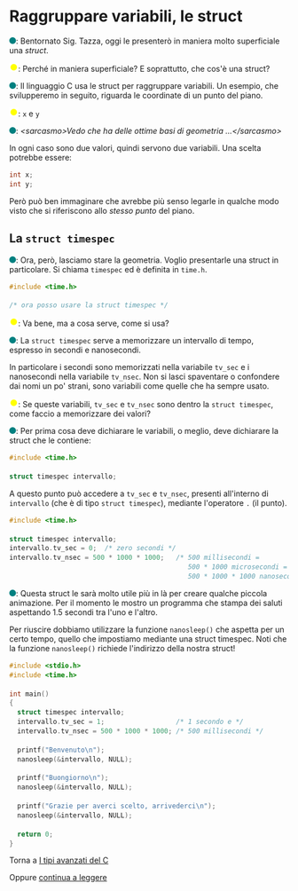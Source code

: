 # Raggruppare variabili, le struct

![](../../images/people/tess.png): Bentornato Sig. Tazza, oggi le presenterò
in maniera molto superficiale una *struct*.

![](../../images/people/tazza.png): Perché in maniera superficiale?
E soprattutto, che cos'è una struct?

![](../../images/people/tess.png): Il linguaggio C usa le struct per raggruppare
variabili. Un esempio, che svilupperemo in seguito, riguarda le coordinate di un punto del piano.

![](../../images/people/tazza.png): `x` e `y`

![](../../images/people/tess.png): *&lt;sarcasmo&gt;Vedo che ha delle ottime basi di geometria ...&lt;/sarcasmo&gt;*

In ogni caso sono due valori, quindi servono due variabili. Una scelta potrebbe
essere:

```c
int x;
int y;
```

Però può ben immaginare che avrebbe più senso legarle in qualche modo
visto che si riferiscono allo *stesso punto* del piano.

## La `struct timespec`

![](../../images/people/tess.png): Ora, però, lasciamo stare la geometria.
Voglio presentarle una struct in particolare. Si chiama `timespec` ed è definita
in `time.h`.

```c
#include <time.h>

/* ora posso usare la struct timespec */
```

![](../../images/people/tazza.png): Va bene, ma a cosa serve, come si usa?

![](../../images/people/tess.png): La `struct timespec` serve a memorizzare
un intervallo di tempo, espresso in secondi e nanosecondi.

In particolare i secondi sono memorizzati nella variabile `tv_sec` e i nanosecondi
nella variabile `tv_nsec`. Non si lasci spaventare o confondere dai nomi un po'
strani, sono variabili come quelle che ha sempre usato.

![](../../images/people/tazza.png): Se queste variabili, `tv_sec` e `tv_nsec`
sono dentro la `struct timespec`, come faccio a memorizzare dei valori?

![](../../images/people/tess.png): Per prima cosa deve dichiarare le variabili,
o meglio, deve dichiarare la struct che le contiene:

```c
#include <time.h>

struct timespec intervallo;
```

A questo punto può accedere a `tv_sec` e `tv_nsec`, presenti all'interno
di `intervallo` (che è di tipo `struct timespec`), mediante l'operatore `.` (il punto).

```c
#include <time.h>

struct timespec intervallo;
intervallo.tv_sec = 0;  /* zero secondi */
intervallo.tv_nsec = 500 * 1000 * 1000;   /* 500 millisecondi =
                                             500 * 1000 microsecondi =
                                             500 * 1000 * 1000 nanosecondi */
```

![](../../images/people/tess.png): Questa struct le sarà molto utile più in là per
creare qualche piccola animazione. Per il momento le mostro un programma
che stampa dei saluti aspettando 1.5 secondi tra l'uno e l'altro.

Per riuscire dobbiamo utilizzare la funzione `nanosleep()` che aspetta
per un certo tempo, quello che impostiamo mediante una struct timespec.
Noti che la funzione `nanosleep()` richiede l'indirizzo della nostra struct!

```c
#include <stdio.h>
#include <time.h>

int main()
{
  struct timespec intervallo;
  intervallo.tv_sec = 1;                  /* 1 secondo e */
  intervallo.tv_nsec = 500 * 1000 * 1000; /* 500 millisecondi */

  printf("Benvenuto\n");
  nanosleep(&intervallo, NULL);

  printf("Buongiorno\n");
  nanosleep(&intervallo, NULL);

  printf("Grazie per averci scelto, arrivederci\n");
  nanosleep(&intervallo, NULL);

  return 0;
}
```
Torna a [I tipi avanzati del C](../summary.md)

Oppure [continua a leggere](esercizi.md)
